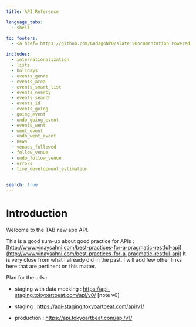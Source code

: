 ```yaml
---
title: API Reference

language_tabs:
  - shell

toc_footers:
  - <a href='https://github.com/GadagoNPO/slate'>Documentation Powered by Slate</a>

includes:
  - internationalization
  - lists
  - holidays
  - events_genre
  - events_area
  - events_smart_list
  - events_nearby
  - events_search
  - events_id
  - events_going
  - going_event
  - undo_going_event
  - events_went
  - went_event
  - undo_went_event
  - news
  - venues_followed
  - follow_venue
  - undo_follow_venue
  - errors
  - time_development_estimation


search: true
---
```


# Introduction

Welcome to the TAB new app API.

This is a good sum-up about good practice for APIs : [http://www.vinaysahni.com/best-practices-for-a-pragmatic-restful-api](http://www.vinaysahni.com/best-practices-for-a-pragmatic-restful-api)
It is very close from what I already did in the past. I will add few other links here that are pertinent on 
this matter.


Plan for the urls :

  - staging with data mocking : https://api-staging.tokyoartbeat.com/api/v0/  [note v0]

  - staging : https://api-staging.tokyoartbeat.com/api/v1/

  - production : https://api.tokyoartbeat.com/api/v1/